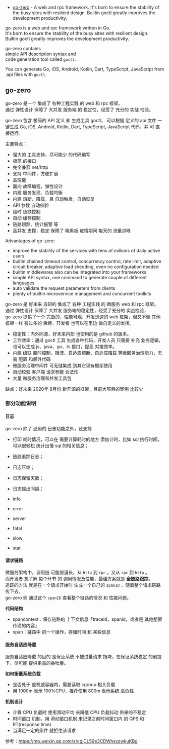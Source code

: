 
- [go-zero](https://github.com/tal-tech/go-zero) - 
A web and rpc framework. 
It's born to ensure the stability of the busy sites with resilient design. 
Builtin goctl greatly improves the development productivity.



go-zero is a web and rpc framework written in Go.   
It's born to ensure the stability of the busy sites with resilient design.   
Builtin goctl greatly improves the development productivity.  




go-zero contains   
simple API description syntax and   
code generation tool called `goctl`.   

You can generate Go, iOS, Android, Kotlin, Dart, TypeScript, JavaScript from .api files with `goctl`.



## go-zero

go-zero 是一个 集成了 各种工程实践 的 web 和 rpc 框架。  
通过 弹性设计 保障了 大并发 服务端 的 稳定性，经受了 充分的 实战 检验。

go-zero 包含 极简的 API 定义 和 生成工具 goctl，
可以根据 定义的 api 文件 一键生成 Go, iOS, Android, Kotlin, Dart, TypeScript, JavaScript 代码，并 可 直接运行。

主要特点：
- 强大的 工具支持，尽可能少 的代码编写
- 极简 的接口
- 完全兼容 net/http
- 支持 中间件，方便扩展
- 高性能
- 面向 故障编程，弹性设计
- 内建 服务发现、负载均衡
- 内建 熔断、降载，且 自动触发，自动恢复
- API 参数 自动校验
- 超时 级联控制
- 自动 缓存控制
- 链路跟踪、统计报警 等
- 高并发 支撑，稳定 保障了 晓黑板 疫情期间 每天的 流量洪峰



Advantages of go-zero:

* improve the stability   of the services    with tens of millions of daily active users
* builtin chained timeout control,     concurrency control,    rate limit,    adaptive circuit breaker, adaptive load shedding,      even no configuration needed
* builtin middlewares     also can be integrated into your frameworks
* simple API syntax,    one command to generate couple of different languages
* auto validate the request parameters from clients
* plenty of builtin microservice management      and concurrent toolkits




go-zero 是 好未来 自研的 集成了 各种 工程实践 的 微服务 web 和 rpc 框架。  
通过 弹性设计 保障了 大并发 服务端的稳定性，经受了充分的 实战检验，  
go-zero 提供了一个 完备的、性能可观、开发迅速的 web 框架，但又不像 其他框架一样 有过多的 束缚，开发者 也可以在里边 做自定义的发挥。



- 稳定性：内外同源，好未来内部 也使用的是 github 的版本。
- 工作效率：通过 goctl 工具 生成各种代码，开发人员 只需要 补充 业务逻辑，也可以生成 js、java、go、ts 接口，提高 对接效率。
- 内建 级联 超时控制、限流、自适应熔断、自适应降载 等微服务治理能力，无需 配置 和额外代码
- 微服务治理中间件  可无缝集成 到其它现有框架使用
- 自动校验 客户端 请求参数 合法性
- 大量 微服务治理和并发工具包

缺点：好未来 2020年 8月份 新开源的框架，目前大项目的案例 比较少



### 部分功能说明

#### 日志

go-zero 除了 通用的 日志功能之外，还支持

- 打印 耗时情况，可以在 需要计算耗时的地方 添加计时，比如 sql 执行时间，可以很轻松 统计出慢 sql 的相关信息；
- 链路追踪日志；
- 日志压缩；
- 日志保留天数；
- 日志输出间隔；



- info
- error
- server
- fatal
- slow
- stat



#### 请求链路

微服务架构中，调用链 可能很漫长，从 `http` 到 `rpc` ，又从 `rpc` 到 `http` 。  
而开发者 想了解 每个环节 的 调用情况及性能，最佳方案就是 **全链路跟踪**。  
追踪的方法 就是在一个请求开始时 生成一个自己的 `spanID` ，随着整个请求链路 传下去。  
go-zero 则 通过这个 `spanID` 查看整个链路的情况 和 性能问题。  

**代码结构**

- spancontext：保存链路的 上下文信息「traceid，spanid，或者是 其他想要传递的内容」
- span：链路中 的一个操作，存储时间 和 某些信息



#### 服务自适应降载

服务自适应降载 的目的 是保证系统 不被过量请求 拖垮，在保证系统稳定 的前提下，尽可能 提供更高的吞吐量。

**如何衡量系统负载**

- 是否处于 虚机或容器内，需要读取 cgroup 相关负载
- 用 1000m 表示 100%CPU，推荐使用 800m 表示系统 高负载

**机制设计**

- 计算 CPU 负载时  使用滑动平均 来降低 CPU 负载抖动  带来的不稳定
- 时间窗口 机制，用 滑动窗口机制 来记录之前时间窗口内 的 QPS 和 RT(response time)
- 当满足一定的条件 就拒绝该请求

参考：https://mp.weixin.qq.com/s/cgjCL59e3CDWhsxzwkuKBg
